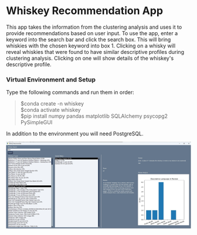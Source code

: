 # Whiskey Recommendation App
This app takes the information from the clustering analysis and uses it to provide recommendations based on user input. To use the app, enter a keyword into the search bar and click the search box. This will bring whiskies with 
the chosen keyword into box 1. Clicking on a whisky will reveal whiskies that were found to have similar descriptive profiles during clustering analysis. Clicking on one will show details of the whiskey's descriptive profile.
<br>
<h3>Virtual Environment and Setup</h3>
Type the following commands and run them in order:
<br>
<blockquote>
$conda create -n whiskey<br>
$conda activate whiskey<br>
$pip install numpy pandas matplotlib SQLAlchemy psycopg2 PySimpleGUI
</blockquote>

In addition to the environment you will need PostgreSQL. 


<img src="https://github.com/gspahlin/whiskey_recommender_app/blob/main/app_picture/whiskey_example.jpg">
